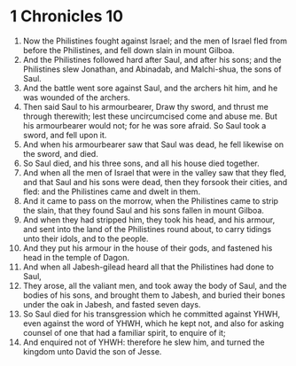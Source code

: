 ﻿# 1 Chronicles 10
1. Now the Philistines fought against Israel; and the men of Israel fled from before the Philistines, and fell down slain in mount Gilboa. 
2. And the Philistines followed hard after Saul, and after his sons; and the Philistines slew Jonathan, and Abinadab, and Malchi-shua, the sons of Saul. 
3. And the battle went sore against Saul, and the archers hit him, and he was wounded of the archers. 
4. Then said Saul to his armourbearer, Draw thy sword, and thrust me through therewith; lest these uncircumcised come and abuse me. But his armourbearer would not; for he was sore afraid. So Saul took a sword, and fell upon it. 
5. And when his armourbearer saw that Saul was dead, he fell likewise on the sword, and died. 
6. So Saul died, and his three sons, and all his house died together. 
7. And when all the men of Israel that were in the valley saw that they fled, and that Saul and his sons were dead, then they forsook their cities, and fled: and the Philistines came and dwelt in them. 
8.  And it came to pass on the morrow, when the Philistines came to strip the slain, that they found Saul and his sons fallen in mount Gilboa. 
9. And when they had stripped him, they took his head, and his armour, and sent into the land of the Philistines round about, to carry tidings unto their idols, and to the people. 
10. And they put his armour in the house of their gods, and fastened his head in the temple of Dagon. 
11.  And when all Jabesh-gilead heard all that the Philistines had done to Saul, 
12. They arose, all the valiant men, and took away the body of Saul, and the bodies of his sons, and brought them to Jabesh, and buried their bones under the oak in Jabesh, and fasted seven days. 
13.  So Saul died for his transgression which he committed against YHWH, even against the word of YHWH, which he kept not, and also for asking counsel of one that had a familiar spirit, to enquire of it; 
14. And enquired not of YHWH: therefore he slew him, and turned the kingdom unto David the son of Jesse. 
